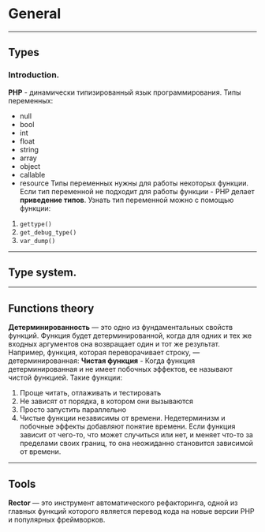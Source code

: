 # General
***
## Types
### Introduction.
**PHP** -  динамически типизированный язык программирования.
Типы переменных:
- null
- bool
- int
- float
- string
- array
- object
- callable
- resource
Типы переменных нужны для работы некоторых функции. Если тип переменной не подходит для работы функции - PHP делает **приведение типов**.
Узнать тип переменной можно с помощью функции:
1. `gettype()`
2. `get_debug_type()`
3. `var_dump()`
***
## Type system.



***
## Functions theory
**Детерминированность** — это одно из фундаментальных свойств функций. Функция будет детерминированной, когда для одних и тех же входных аргументов она возвращает один и тот же результат. Например, функция, которая переворачивает строку, — детерминированная:
**Чистая функция** - Когда функция детерминированная и не имеет побочных эффектов, ее называют чистой функцией. Такие функции:
1. Проще читать, отлаживать и тестировать
2. Не зависят от порядка, в котором они вызываются
3. Просто запустить параллельно
4. Чистые функции независимы от времени. Недетерминизм и побочные эффекты добавляют понятие времени. Если функция зависит от чего-то, что может случиться или нет, и меняет что-то за пределами своих границ, то она неожиданно становится зависимой от времени.
***
## Tools
**Rector** — это инструмент автоматического рефакторинга, одной из главных функций которого является перевод кода на новые версии PHP и популярных фреймворков. 